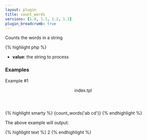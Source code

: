 ```yaml
---
layout: plugin
title: count_words
versions: [1.0, 1.1, 1.2, 1.3]
plugin_breadcrumb: true
---
```


Counts the words in a string
<div class="code-box">
{% highlight php %}
<?php
count_words(string $value)
{% endhighlight %}
</div>

* **value**: the string to process

### Examples
Example #1
<div class="code-box">
<header>index.tpl</header>
{% highlight smarty %}
{count_words('ab cd')}
{% endhighlight %}
</div>

The above example will output:
<div class="code-box">
{% highlight text %}
2
{% endhighlight %}
</div>
